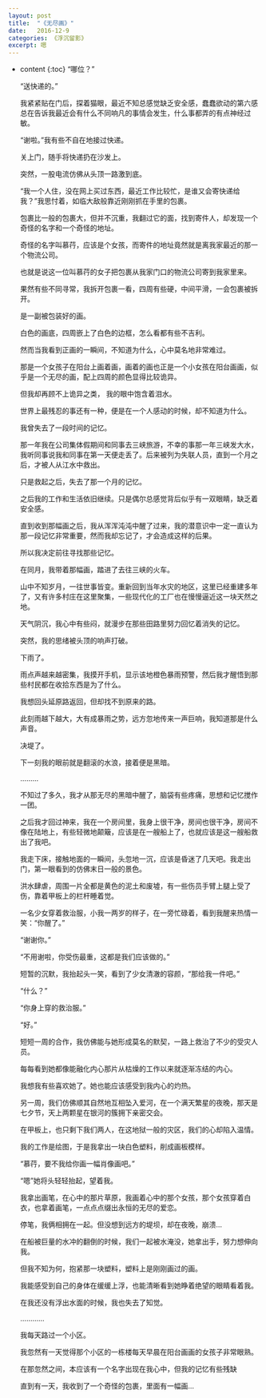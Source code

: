 ```yaml
---
layout: post
title:  "《无尽画》"
date:   2016-12-9
categories: 《浮沉留影》
excerpt: 嗯
---
```


* content
{:toc}
     “哪位？”

     “送快递的。”

     我紧紧贴在门后，探着猫眼，最近不知总感觉缺乏安全感，蠢蠢欲动的第六感总在告诉我最近会有什么不同响凡的事情会发生，什么事都弄的有点神经过敏。

     “谢啦。”我有些不自在地接过快递。

     关上门，随手将快递扔在沙发上。

     突然，一股电流仿佛从头顶一路激到底。

     “我一个人住，没在网上买过东西，最近工作比较忙，是谁又会寄快递给我？”我思忖着，如临大敌般靠近刚刚抓在手里的包裹。

     包裹比一般的包裹大，但并不沉重，我翻过它的面，找到寄件人，却发现一个奇怪的名字和一个奇怪的地址。

     奇怪的名字叫慕荇，应该是个女孩，而寄件的地址竟然就是离我家最近的那一个物流公司。

     也就是说这一位叫慕荇的女子把包裹从我家门口的物流公司寄到我家里来。

     果然有些不同寻常，我拆开包裹一看，四周有些硬，中间平滑，一会包裹被拆开。

     是一副被包装好的画。

     白色的画底，四周嵌上了白色的边框，怎么看都有些不吉利。

     然而当我看到正画的一瞬间，不知道为什么，心中莫名地非常难过。

     那是一个女孩子在阳台上画着画，画着的画也正是一个小女孩在阳台画画，似乎是一个无尽的画，配上四周的颜色显得比较诡异。

     但我却再顾不上诡异之类， 我的眼中饱含着泪水。

     世界上最残忍的事还有一种，便是在一个人感动的时候，却不知道为什么。

     我曾失去了一段时间的记忆。

     那一年我在公司集体假期间和同事去三峡旅游，不幸的事那一年三峡发大水，我听同事说我和同事在第一天便走丢了。后来被列为失联人员，直到一个月之后，才被人从江水中救出。

     只是救起之后，失去了那一个月的记忆。

     之后我的工作和生活依旧继续。只是偶尔总感觉背后似乎有一双眼睛，缺乏着安全感。

     直到收到那幅画之后，我从浑浑沌沌中醒了过来，我的潜意识中一定一直认为那一段记忆非常重要，然而我却忘记了，才会造成这样的后果。

     所以我决定前往寻找那些记忆。

    在同月，我带着那幅画，踏进了去往三峡的火车。

     山中不知岁月，一往世事皆变。重新回到当年水灾的地区，这里已经重建多年了，又有许多村庄在这里聚集，一些现代化的工厂也在慢慢逼近这一块天然之地。

     天气阴沉，我心中有些闷，就漫步在那些田路里努力回忆着消失的记忆。

     突然，我的思绪被头顶的响声打破。

     下雨了。

     雨点声越来越密集，我摸开手机，显示该地橙色暴雨预警，然后我才醒悟到那些村民都在收拾东西是为了什么。

     我想回头延原路返回，但却找不到原来的路。

     此刻雨越下越大，大有成暴雨之势，远方忽地传来一声巨响，我知道那是什么声音。

    决堤了。

    下一刻我的眼前就是翻滚的水浪，接着便是黑暗。

     ………

     不知过了多久，我才从那无尽的黑暗中醒了，脑袋有些疼痛，思想和记忆搅作一团。

     之后我才回过神来，我在一个房间里，我身上很干净，房间也很干净，房间不像在陆地上，有些轻微地颠簸，应该是在一艘船上了，也就应该是这一艘船救出了我吧。

     我走下床，接触地面的一瞬间，头忽地一沉，应该是昏迷了几天吧。我走出门，第一眼看到的仿佛末日一般的景色。

    洪水肆虐，周围一片全都是黄色的泥土和废墟，有一些伤员手臂上腿上受了伤，靠着甲板上的栏杆睡着觉。

     一名少女穿着救治服，小我一两岁的样子，在一旁忙碌着，看到我醒来热情一笑：“你醒了。”

     “谢谢你。”

     “不用谢啦，你受伤最重，这都是我们应该做的。”

     短暂的沉默，我抬起头一笑，看到了少女清澈的容颜，“那给我一件吧。”

     “什么？”

     “你身上穿的救治服。”

    “好。”

     短短一周的合作，我仿佛能与她形成莫名的默契，一路上救治了不少的受灾人员。

     每每看到她都像能融化内心那片从枯燥的工作以来就逐渐冻结的内心。

     我想我有些喜欢她了。她也能应该感受到我内心的灼热。

     另一周，我们仿佛顺其自然地互相坠入爱河，在一个满天繁星的夜晚，那天是七夕节，天上两颗星在银河的簇拥下亲密交会。

     在甲板上，也只剩下我们两人，在这地狱一般的灾区，我们的心却陷入温情。

     我的工作是绘图，于是我拿出一块白色塑料，削成画板模样。

    “慕荇，要不我给你画一幅肖像画吧。”

     “嗯”她将头轻轻抬起，望着我。

     我拿出画笔，在心中的那片草原，我画着心中的那个女孩，那个女孩穿着白衣，也拿着画笔，一点点点缀出永恒的无尽的爱恋。

     停笔，我俩相拥在一起。但没想到远方的堤坝，却在夜晚，崩溃…

     在船被巨量的水冲的翻倒的时候，我们一起被水淹没，她拿出手，努力想伸向我。

     但我不知为何，抱紧那一块塑料，塑料上是刚刚画过的画。

     我能感受到自己的身体在缓缓上浮，也能清晰看到她睁着绝望的眼睛看着我。

     在我还没有浮出水面的时候，我也失去了知觉。

    …………

     我每天路过一个小区。

     我忽然有一天觉得那个小区的一栋楼每天早晨在阳台画画的女孩子非常眼熟。

     在那忽然之间，本应该有一个名字出现在我心中，但我的记忆有些残缺

     直到有一天，我收到了一个奇怪的包裹，里面有一幅画…
